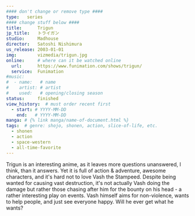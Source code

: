 ```yaml
---
#### don't change or remove type ####
type:   series
#### change stuff below ####
title:      Trigun
jp_title:   トライガン
studio:     Madhouse
director:   Satoshi Nishimura
us_release: 2003-01-01
img:        vizmedia/trigun.jpg 
online:     # where can it be watched online
  url:      https://www.funimation.com/shows/trigun/
  service:  Funimation
#music:
#  - name:   # name
#    artist: # artist
#    used:   # opening/closing season
status:     finished
view_history:  # must order recent first
  - start: # YYYY-MM-DD 
    end:   # YYYY-MM-DD
manga: # {% link manga/name-of-document.html %}
tags:  # genre: shojo, shonen, action, slice-of-life, etc.
  - shonen
  - action
  - space-western
  - all-time-favorite
---
```


Trigun is an interesting anime, as it leaves more questions unanswered, I think, than it answers. Yet it is full of action & adventure, awesome characters, and it's hard not to love Vash the Stampeed. Despite being wanted for causing vast destruction, it's not actually Vash doing the damage but rather those chasing after him for the bounty on his head - a rather interesting play on events. Vash himself aims for non-violence, wants to help people, and just see everyone happy. Will he ever get what he wants? 